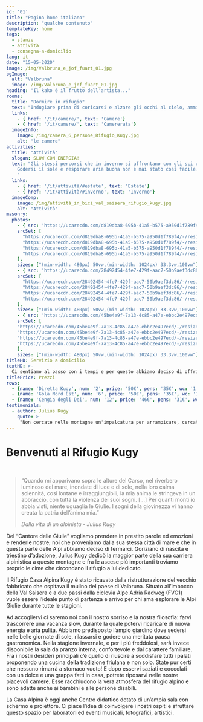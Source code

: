 ```yaml
---
id: '01'
title: "Pagina home italiano"
description: "qualche contenuto"
templateKey: home
tags:
  - stanze
  - attività
  - consegna-a-domicilio
lang: it
date: "15-05-2020"
image: /img/Valbruna_e_jof_fuart_01.jpg
bgImage:
  alt: "Valbruna"
  image: /img/Valbruna_e_jof_fuart_01.jpg
heading: "Il kako è il frutto dell'artista..."
rooms:
  title: "Dormire in rifugio"
  text: "Indugiare prima di coricarsi e alzare gli occhi al cielo, ammirare tutte le stelle invisibili dalla città, addormentarsi nel silenzio calmante di un piccolo paese di montagna, risvegliarsi e ricordare che ad aspettarvi lì fuori ci sono la bellezza dei prati fioriti in estate e il candore delle cime innevate durante l’inverno. Questi sono solo alcuni dei motivi che rendono il Rifugio Kugy un luogo speciale dove pernottare. Caratteristica delle nostre stanze è la semplicità. L’assenza di televisori e musica in sottofondo è una nostra scelta consapevole che vi consentirà di ritrovare il piacere del silenzio e il calore dello stare in compagnia."
  links:
    - { href: '/it/camere/', text: 'Camere'}
    - { href: '/it/camere/', text: 'Camererata'}
  imageInfo:
    image: /img/camera_6_persone_Rifugio_Kugy.jpg
    alt: "le camere"
activities:
  title: "Attività"
  slogan: SLOW CON ENERGIA!
  text: "Gli stessi percorsi che in inverno si affrontano con gli sci o con le ciaspole, in estate si trasformano in sentieri perfetti per il trekking, il nordic walking o la mountain bike.
    Godersi il sole e respirare aria buona non è mai stato così facile.
    "
  links:
    - { href: '/it/attività/#estate', text: 'Estate'}
    - { href: '/it/attività/#inverno', text: 'Inverno'}
  imageComp:
    image: /img/attività_in_bici_val_saisera_rifugio_kugy.jpg
    alt: "Attività"
masonry:
  photos:
    - { src: 'https://ucarecdn.com/d819dba8-695b-41a5-b575-a950d1f789f4/camerata_Rifugio_Kugy.jpg',
    srcSet: [
      "https://ucarecdn.com/d819dba8-695b-41a5-b575-a950d1f789f4/-/resize/500x/ 500w",
      "https://ucarecdn.com/d819dba8-695b-41a5-b575-a950d1f789f4/-/resize/800x/ 800w",
      "https://ucarecdn.com/d819dba8-695b-41a5-b575-a950d1f789f4/-/resize/1024x/ 1024w",
      "https://ucarecdn.com/d819dba8-695b-41a5-b575-a950d1f789f4/-/resize/1200x/ 1200w"
    ],
    sizes: ["(min-width: 480px) 50vw,(min-width: 1024px) 33.3vw,100vw"], width: 4, height: 3, link: '/it/camere/#bigrooms', alt: 'camerata', title: 'La camerata' }
    - { src: 'https://ucarecdn.com/28492454-4fe7-429f-aac7-50b9aef3dc86/camera_6_persone_Rifugio_Kugy.jpg',
    srcSet: [
      "https://ucarecdn.com/28492454-4fe7-429f-aac7-50b9aef3dc86/-/resize/500x/ 500w",
      "https://ucarecdn.com/28492454-4fe7-429f-aac7-50b9aef3dc86/-/resize/800x/ 800w",
      "https://ucarecdn.com/28492454-4fe7-429f-aac7-50b9aef3dc86/-/resize/1024x/ 1024w",
      "https://ucarecdn.com/28492454-4fe7-429f-aac7-50b9aef3dc86/-/resize/1200x/ 1200w"
    ],
    sizes: ["(min-width: 480px) 50vw,(min-width: 1024px) 33.3vw,100vw"], width: 4, height: 3, link: '/it/camere/#rooms', alt: 'Camera 6 persone', title: 'Camera 6 persone' }
    - { src: 'https://ucarecdn.com/45be4e9f-7a13-4c85-a47e-ebbc2e497ecd/camera_2_pers_rifugio_kugy.jpg',
    srcSet: [
    "https://ucarecdn.com/45be4e9f-7a13-4c85-a47e-ebbc2e497ecd/-/resize/500x/ 500w",
    "https://ucarecdn.com/45be4e9f-7a13-4c85-a47e-ebbc2e497ecd/-/resize/800x/ 800w",
    "https://ucarecdn.com/45be4e9f-7a13-4c85-a47e-ebbc2e497ecd/-/resize/1024x/ 1024w",
    "https://ucarecdn.com/45be4e9f-7a13-4c85-a47e-ebbc2e497ecd/-/resize/1200x/ 1200w"
    ],
    sizes: ["(min-width: 480px) 50vw,(min-width: 1024px) 33.3vw,100vw"], width: 4, height: 3, link: '/it/camere/#rooms', alt: 'Camera 2 persone', title: 'Camera 2 persone' }
titleHD: Servizio a domicilio
textHD: >-
  Ci sentiamo al passo con i tempi e per questo abbiamo deciso di offrirvi un servizio a domicilio. Se non avete voglia di cucinare ma non volete rinunciare al buon cibo è disponibile anche il servizio take away. Per le prenotazioni basta chiamarci o contattarci via sms o whatsapp.
titlePrice: Prezzi
rows:
  - {name: 'Diretta Kugy', num: '2', price: '50€', pens: '35€', wc: '1', type: 'Matrimoniale'}
  - {name: 'Gola Nord Est', num: '6', price: '50€', pens: '35€', wc: '1', type: 'Castello'}
  - {name: 'Cengia degli Dei', num: '12', price: '46€', pens: '31€', wc: '4', type: 'Castello'}
testimonials:
  - author: Julius Kugy
    quote: >-
     "Non cercate nelle montagne un'impalcatura per arrampicare, cercate la loro anima."
---
```


# Benvenuti al Rifugio Kugy
<br>
<blockquote style="color: gray">
<p>“Quando mi apparivano sopra le alture del Carso, nel riverbero luminoso del mare, inondate di luce e di sole, nella loro calma solennità, così lontane e irraggiungibili, la mia anima le stringeva in un abbraccio, con tutta la violenza dei suoi sogni. [...] Per quanti monti io abbia visti, niente uguaglia le Giulie. I sogni della giovinezza vi hanno creata la patria dell’anima mia.”</p><cite>Dalla vita di un alpinista - Julius Kugy</cite>
</blockquote>

Del “Cantore delle Giulie” vogliamo prendere in prestito parole ed emozioni e renderle nostre; noi che proveniamo dalla sua stessa città di mare e che in questa parte delle Alpi abbiamo deciso di fermarci.
Goriziano di nascita e triestino d’adozione, Julius Kugy dedicò la maggior parte della sua carriera alpinistica a queste montagne e fra le ascese più importanti troviamo proprio le cime che circondano il rifugio a lui dedicato.

Il Rifugio Casa Alpina Kugy è stato ricavato dalla ristrutturazione del vecchio fabbricato che ospitava il mulino del paese di Valbruna. Situato all’imbocco della Val Saisera e a due passi dalla ciclovia Alpe Adria Radweg (FVG1) vuole essere l’ideale punto di partenza e arrivo per chi ama esplorare le Alpi Giulie durante tutte le stagioni.

Ad accogliervi ci saremo noi con il nostro sorriso e la nostra filosofia: farvi trascorrere una vacanza slow, durante la quale potervi ricaricare di nuova energia e aria pulita.
Abbiamo predisposto l’ampio giardino dove sedersi nelle belle giornate di sole, rilassarsi e godere una meritata pausa gastronomica. Nella stagione invernale, e per i più freddolosi, sarà invece disponibile la sala da pranzo interna, confortevole e dal carattere familiare.
Fra i nostri desideri principali c’è quello di riuscire a soddisfare tutti i palati proponendo una cucina della tradizione friulana e non solo. State pur certi che nessuno rimarrà a stomaco vuoto! E dopo esservi saziati e coccolati con un dolce e una grappa fatti in casa, potrete riposarvi nelle nostre piacevoli camere. Esse racchiudono la vera atmosfera del rifugio alpino e sono adatte anche ai bambini e alle persone disabili.

La Casa Alpina è oggi anche Centro didattico dotato di un’ampia sala con schermo e proiettore. Ci piace l’idea di coinvolgere i nostri ospiti e sfruttare questo spazio per laboratori ed eventi musicali, fotografici, artistici.
